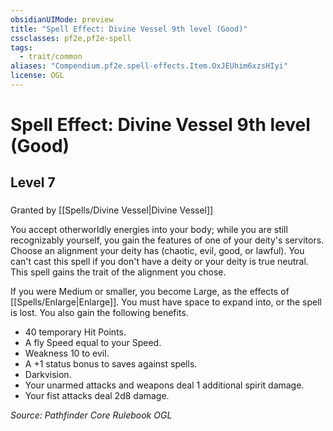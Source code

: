 ```yaml
---
obsidianUIMode: preview
title: "Spell Effect: Divine Vessel 9th level (Good)"
cssclasses: pf2e,pf2e-spell
tags:
  - trait/common
aliases: "Compendium.pf2e.spell-effects.Item.OxJEUhim6xzsHIyi"
license: OGL
---
```

# Spell Effect: Divine Vessel 9th level (Good)
## Level 7
### 






Granted by [[Spells/Divine Vessel|Divine Vessel]]

You accept otherworldly energies into your body; while you are still recognizably yourself, you gain the features of one of your deity's servitors. Choose an alignment your deity has (chaotic, evil, good, or lawful). You can't cast this spell if you don't have a deity or your deity is true neutral. This spell gains the trait of the alignment you chose.

If you were Medium or smaller, you become Large, as the effects of [[Spells/Enlarge|Enlarge]]. You must have space to expand into, or the spell is lost. You also gain the following benefits.

*   40 temporary Hit Points.
*   A fly Speed equal to your Speed.
*   Weakness 10 to evil.
*   A +1 status bonus to saves against spells.
*   Darkvision.
*   Your unarmed attacks and weapons deal 1 additional spirit damage.
*   Your fist attacks deal 2d8 damage.

*Source: Pathfinder Core Rulebook*
*OGL*